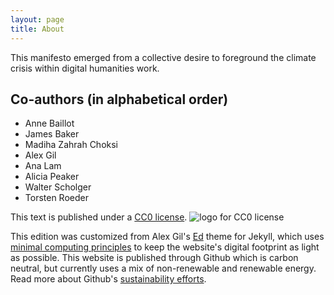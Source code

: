 ```yaml
---
layout: page
title: About
---
```


This manifesto emerged from a collective desire to foreground the climate crisis within digital humanities work.

## Co-authors (in alphabetical order)
- Anne Baillot
- James Baker
- Madiha Zahrah Choksi
- Alex Gil
- Ana Lam
- Alicia Peaker
- Walter Scholger
- Torsten Roeder

This text is published under a [CC0 license](http://creativecommons.org/publicdomain/zero/1.0/). ![logo for CC0 license](http://i.creativecommons.org/p/zero/1.0/88x31.png)

This edition was customized from Alex Gil's [Ed](https://github.com/minicomp/ed) theme for Jekyll, which uses [minimal computing principles](https://go-dh.github.io/mincomp/about/) to keep the website's digital footprint as light as possible. This website is published through Github which is carbon neutral, but currently uses a mix of non-renewable and renewable energy. Read more about Github's [sustainability efforts](https://github.blog/2021-04-22-environmental-sustainability-github/). 
